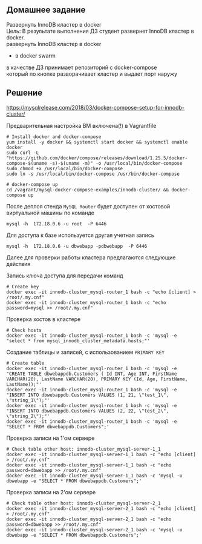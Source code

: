 ## Домашнее задание  
Развернуть InnoDB кластер в docker  
Цель: В результате выполнения ДЗ студент развернет InnoDB кластер в docker.  
развернуть InnoDB кластер в docker  
* в docker swarm  
  
в качестве ДЗ принимает репозиторий с docker-compose  
который по кнопке разворачивает кластер и выдает порт наружу  
  
## Решение  
https://mysqlrelease.com/2018/03/docker-compose-setup-for-innodb-cluster/
  
Предварительная настройка ВМ включена(!) в Vagrantfile  

```
# Install docker and docker-compose
yum install -y docker && systemctl start docker && systemctl enable docker
sudo curl -L "https://github.com/docker/compose/releases/download/1.25.5/docker-compose-$(uname -s)-$(uname -m)" -o /usr/local/bin/docker-compose
sudo chmod +x /usr/local/bin/docker-compose
sudo ln -s /usr/local/bin/docker-compose /usr/bin/docker-compose

# docker-compose up
cd /vagrant/mysql-docker-compose-examples/innodb-cluster/ && docker-compose up
```

После деплоя стенда `MySQL Router` будет доступен от хостовой виртуальной машины по команде

```
mysql -h  172.18.0.6 -u root  -P 6446
```

Для доступа к базе используется другая учетная запись

```
mysql -h  172.18.0.6 -u dbwebapp -pdbwebapp  -P 6446
```

Далее для проверки работы кластера предлагаются следующие действия

Запись ключа доступа для передачи команд

```
# Create key
docker exec -it innodb-cluster_mysql-router_1 bash -c "echo [client] > /root/.my.cnf"
docker exec -it innodb-cluster_mysql-router_1 bash -c "echo password=mysql >> /root/.my.cnf"
```

Проверка хостов в кластере

```
# Check hosts
docker exec -it innodb-cluster_mysql-router_1 bash -c 'mysql -e "select * from mysql_innodb_cluster_metadata.hosts;"'
```

Создание таблицы и записей, с использованием `PRIMARY KEY`

```
# Create table
docker exec -it innodb-cluster_mysql-router_1 bash -c 'mysql -e "CREATE TABLE dbwebappdb.Customers ( Id INT, Age INT, FirstName VARCHAR(20), LastName VARCHAR(20), PRIMARY KEY (Id, Age, FirstName, LastName));"'
docker exec -it innodb-cluster_mysql-router_1 bash -c 'mysql -e "INSERT INTO dbwebappdb.Customers VALUES (1, 21, \"test_1\", \"string_1\");"'
docker exec -it innodb-cluster_mysql-router_1 bash -c 'mysql -e "INSERT INTO dbwebappdb.Customers VALUES (2, 22, \"test_2\", \"string_2\");"'
docker exec -it innodb-cluster_mysql-router_1 bash -c 'mysql -e "SELECT * FROM dbwebappdb.Customers";'
```

Проверка записи на 1'ом сервере

```
# Check table other host: innodb-cluster_mysql-server-1_1
docker exec -it innodb-cluster_mysql-server-1_1 bash -c "echo [client] > /root/.my.cnf"
docker exec -it innodb-cluster_mysql-server-1_1 bash -c "echo password=dbwebapp >> /root/.my.cnf"
docker exec -it innodb-cluster_mysql-server-1_1 bash -c 'mysql -u dbwebapp -e "SELECT * FROM dbwebappdb.Customers";'
```

Проверка записи на 2'ом сервере

```
# Check table other host: innodb-cluster_mysql-server-2_1
docker exec -it innodb-cluster_mysql-server-2_1 bash -c "echo [client] > /root/.my.cnf"
docker exec -it innodb-cluster_mysql-server-2_1 bash -c "echo password=dbwebapp >> /root/.my.cnf"
docker exec -it innodb-cluster_mysql-server-2_1 bash -c 'mysql -u dbwebapp -e "SELECT * FROM dbwebappdb.Customers";'
```
